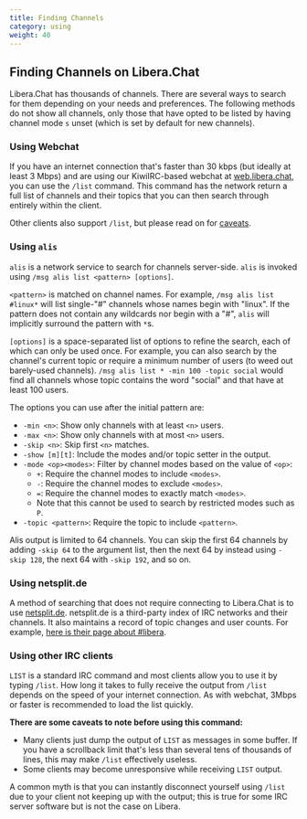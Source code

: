 ```yaml
---
title: Finding Channels
category: using
weight: 40
---
```


## Finding Channels on Libera.Chat

Libera.Chat has thousands of channels. There are several ways to
search for them depending on your needs and preferences.
The following methods do not show all channels,
only those that have opted to be listed by having channel mode `s` unset
(which is set by default for new channels).

### Using Webchat

If you have an internet connection that's faster than 30 kbps
(but ideally at least 3 Mbps) and are using our KiwiIRC-based webchat at
[web.libera.chat](https://web.libera.chat), you can use the `/list` command.
This command has the network return a full list of channels and their
topics that you can then search through entirely within the client.

Other clients also support `/list`, but please read on for
[caveats](#using-other-irc-clients).

### Using `alis`

`alis` is a network service to search for channels server-side.
`alis` is invoked using `/msg alis list <pattern> [options]`.

`<pattern>` is matched on channel names.
For example, `/msg alis list #linux*` will list single-"#" channels whose
names begin with "linux". If the pattern does not contain any wildcards
nor begin with a "#", `alis` will implicitly surround the pattern with `*`s.

`[options]` is a space-separated list of options to refine the search,
each of which can only be used once.
For example, you can also search by the channel's current topic or
require a minimum number of users (to weed out barely-used channels).
`/msg alis list * -min 100 -topic social` would find all channels whose
topic contains the word "social" and that have at least 100 users.

The options you can use after the initial pattern are:
- `-min <n>`: Show only channels with at least `<n>` users.
- `-max <n>`: Show only channels with at most `<n>` users.
- `-skip <n>`: Skip first `<n>` matches.
- `-show [m][t]`: Include the modes and/or topic setter in the output.
- `-mode <op><modes>`: Filter by channel modes based on the value of `<op>`:
  - `+`: Require the channel modes to include `<modes>`.
  - `-`: Require the channel modes to exclude `<modes>`.
  - `=`: Require the channel modes to exactly match `<modes>`.
  - Note that this cannot be used to search by restricted modes such as `P`.
- `-topic <pattern>`: Require the topic to include `<pattern>`.

Alis output is limited to 64 channels. You can skip the first 64 channels by
adding `-skip 64` to the argument list, then the next 64 by instead using
`-skip 128`, the next 64 with `-skip 192`, and so on.

### Using netsplit.de

A method of searching that does not require connecting to Libera.Chat is to
use [netsplit.de](https://netsplit.de/channels/?net=libera.chat).
netsplit.de is a third-party index of IRC networks and their channels.
It also maintains a record of topic changes and user counts.
For example, [here is their page about #libera][0].

[0]: https://netsplit.de/channels/details.php?room=%23libera&net=Libera.Chat

### Using other IRC clients

`LIST` is a standard IRC command and most clients allow you to use it by
typing `/list`. How long it takes to fully receive the output from `/list`
depends on the speed of your internet connection.
As with webchat, 3Mbps or faster is recommended to load the list quickly.

**There are some caveats to note before using this command:**
- Many clients just dump the output of `LIST` as messages in some buffer.
If you have a scrollback limit that's less than several tens of thousands of
lines, this may make `/list` effectively useless.
- Some clients may become unresponsive while receiving `LIST` output.

A common myth is that you can instantly disconnect yourself using `/list`
due to your client not keeping up with the output;
this is true for some IRC server software but is not the case on Libera.
